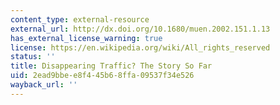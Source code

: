 ```yaml
---
content_type: external-resource
external_url: http://dx.doi.org/10.1680/muen.2002.151.1.13
has_external_license_warning: true
license: https://en.wikipedia.org/wiki/All_rights_reserved
status: ''
title: Disappearing Traffic? The Story So Far
uid: 2ead9bbe-e8f4-45b6-8ffa-09537f34e526
wayback_url: ''
---
```


